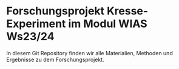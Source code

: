 # Forschungsprojekt Kresse-Experiment im Modul WIAS Ws23/24

In diesem Git Repository finden wir alle Materialien, Methoden und Ergebnisse
zu dem Forschungsprojekt.
